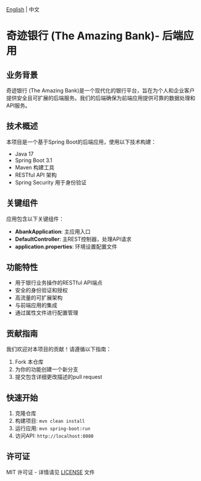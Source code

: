 [English](README.md) | 中文

# 奇迹银行 (The Amazing Bank)- 后端应用

## 业务背景
奇迹银行 (The Amazing Bank)是一个现代化的银行平台，旨在为个人和企业客户提供安全且可扩展的后端服务。我们的后端确保为前端应用提供可靠的数据处理和API服务。

## 技术概述
本项目是一个基于Spring Boot的后端应用，使用以下技术构建：
- Java 17
- Spring Boot 3.1
- Maven 构建工具
- RESTful API 架构
- Spring Security 用于身份验证

## 关键组件
应用包含以下关键组件：
- **AbankApplication**: 主应用入口
- **DefaultController**: 主REST控制器，处理API请求
- **application.properties**: 环境设置配置文件

## 功能特性
- 用于银行业务操作的RESTful API端点
- 安全的身份验证和授权
- 高流量的可扩展架构
- 与前端应用的集成
- 通过属性文件进行配置管理

## 贡献指南
我们欢迎对本项目的贡献！请遵循以下指南：
1. Fork 本仓库
2. 为你的功能创建一个新分支
3. 提交包含详细更改描述的pull request

## 快速开始
1. 克隆仓库
2. 构建项目: `mvn clean install`
3. 运行应用: `mvn spring-boot:run`
4. 访问API: `http://localhost:8080`

## 许可证
MIT 许可证 - 详情请见 [LICENSE](LICENSE) 文件
